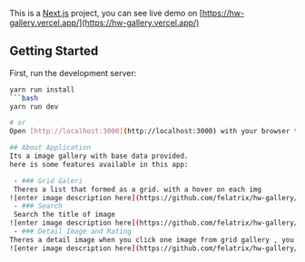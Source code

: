 This is a [Next.js](https://nextjs.org/) project, you can see live demo on [https://hw-gallery.vercel.app/](https://hw-gallery.vercel.app/)
## Getting Started

First, run the development server:

```bash
yarn run install
```bash
yarn run dev

# or
Open [http://localhost:3000](http://localhost:3000) with your browser to see the result.

## About Application
Its a image gallery with base data provided.
here is some features available in this app:

 - ### Grid Galeri
 Theres a list that formed as a grid. with a hover on each img
![enter image description here](https://github.com/felatrix/hw-gallery/blob/main/img-doc/scroll.gif?raw=true)
 - ### Search
 Search the title of image
![enter image description here](https://github.com/felatrix/hw-gallery/blob/main/img-doc/search.gif?raw=true)
 - ### Detail Image and Rating
Theres a detail image when you click one image from grid gallery , you can give rating inside the detail or carousel image
![enter image description here](https://github.com/felatrix/hw-gallery/blob/main/img-doc/carousel-rating.gif?raw=true)

